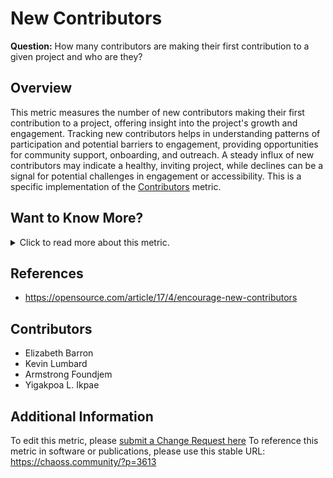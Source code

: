 # New Contributors

**Question:** How many contributors are making their first contribution to a given project and who are they?

## Overview
This metric measures the number of new contributors making their first contribution to a project, offering insight into the project's growth and engagement. Tracking new contributors helps in understanding patterns of participation and potential barriers to engagement, providing opportunities for community support, onboarding, and outreach. A steady influx of new contributors may indicate a healthy, inviting project, while declines can be a signal for potential challenges in engagement or accessibility. This is a specific implementation of the [Contributors](https://chaoss.community/metric-contributors/) metric.

## Want to Know More?

<span markdown="1"><details>
<summary>Click to read more about this metric.</summary>

### Data Collection Strategies
- Identify first-time contributions across key community interactions, including code commits, issue creation, pull requests, and code reviews.
- Track new contributors by time period to analyze trends and changes in project engagement.

### Filters
- **Time Period**: Track when the first contribution was made.
- **Engagement Type**: Identify engagement types such as:
  * Repository authors
  * Issue authors
  * Code review participants
  * Mailing list authors
  * Event participants
  * IRC authors
  * Blog authors
  * By release cycle
  * Timeframe of activity in the project, e.g, find new contributors
  * Programming languages of the project
- **Project Phase**: Track the contributor’s stage, from opening a pull request to acceptance.
- **Contributor Role**: Determine the function or role within the project (e.g., code author, reviewer, event organizer).

### Visualizations
![New Contributors Visualization from GrimoireLab](https://raw.githubusercontent.com/chaoss/wg-evolution/main/focus-areas/community-growth/images/new-contributors_1.png)
*Figure 1: Visualization of new contributors' engagement across different project areas using GrimoireLab*

</details></span>

## References
- https://opensource.com/article/17/4/encourage-new-contributors

## Contributors
- Elizabeth Barron
- Kevin Lumbard
- Armstrong Foundjem
- Yigakpoa L. Ikpae

## Additional Information
To edit this metric, please [submit a Change Request here](https://github.com/chaoss/wg-evolution/blob/main/focus-areas/community-growth/new-contributors.md)
To reference this metric in software or publications, please use this stable URL: https://chaoss.community/?p=3613

<!-- # For groupings in the knowledge base
Context tags: community growth, project health, contributor engagement
Keyword tags: new contributors, first contributions, community onboarding
-->
